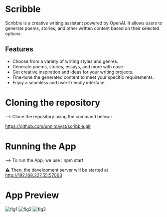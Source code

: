 # Scribble
Scribble is a creative writing assistant powered by OpenAI. It allows users to generate poems, stories, and other written content based on their selected options.

## Features

- Choose from a variety of writing styles and genres.
- Generate poems, stories, essays, and more with ease.
- Get creative inspiration and ideas for your writing projects.
- Fine-tune the generated content to meet your specific requirements.
- Enjoy a seamless and user-friendly interface.


 
# Cloning the repository
--> Clone the repository using the command below :

https://github.com/unnimayat/scribble.git
 
 
 
# Running the App

--> To run the App, we use :
npm start


⚠ Then, the development server will be started at  http://192.168.227.55:57063

# App Preview
![fig1](https://github.com/unnimayat/scribble/assets/88229921/8ff36bb2-7cee-490b-98b3-0957c8c74ec9)
![fig2](https://github.com/unnimayat/scribble/assets/88229921/7a873e5b-f96d-4040-8693-e69fc9d0a996)
![fig3](https://github.com/unnimayat/scribble/assets/88229921/058ad334-7994-47b3-813c-a753d88afdb5)

